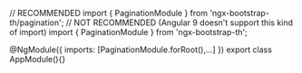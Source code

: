 // RECOMMENDED
import { PaginationModule } from 'ngx-bootstrap-th/pagination';
// NOT RECOMMENDED (Angular 9 doesn't support this kind of import)
import { PaginationModule } from 'ngx-bootstrap-th';

@NgModule({
  imports: [PaginationModule.forRoot(),...]
})
export class AppModule(){}
